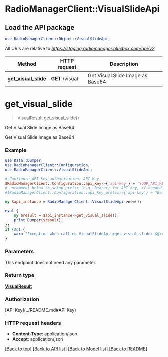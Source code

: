 # RadioManagerClient::VisualSlideApi

## Load the API package
```perl
use RadioManagerClient::Object::VisualSlideApi;
```

All URIs are relative to *https://staging.radiomanager.pluxbox.com/api/v2*

Method | HTTP request | Description
------------- | ------------- | -------------
[**get_visual_slide**](VisualSlideApi.md#get_visual_slide) | **GET** /visual | Get Visual Slide Image as Base64


# **get_visual_slide**
> VisualResult get_visual_slide()

Get Visual Slide Image as Base64

Get Visual Slide Image as Base64

### Example 
```perl
use Data::Dumper;
use RadioManagerClient::Configuration;
use RadioManagerClient::VisualSlideApi;

# Configure API key authorization: API Key
$RadioManagerClient::Configuration::api_key->{'api-key'} = 'YOUR_API_KEY';
# uncomment below to setup prefix (e.g. Bearer) for API key, if needed
#$RadioManagerClient::Configuration::api_key_prefix->{'api-key'} = "Bearer";

my $api_instance = RadioManagerClient::VisualSlideApi->new();

eval { 
    my $result = $api_instance->get_visual_slide();
    print Dumper($result);
};
if ($@) {
    warn "Exception when calling VisualSlideApi->get_visual_slide: $@\n";
}
```

### Parameters
This endpoint does not need any parameter.

### Return type

[**VisualResult**](VisualResult.md)

### Authorization

[API Key](../README.md#API Key)

### HTTP request headers

 - **Content-Type**: application/json
 - **Accept**: application/json

[[Back to top]](#) [[Back to API list]](../README.md#documentation-for-api-endpoints) [[Back to Model list]](../README.md#documentation-for-models) [[Back to README]](../README.md)


